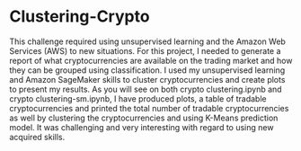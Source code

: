 # Clustering-Crypto
This challenge required using unsupervised learning and the Amazon Web Services (AWS) to new situations. For this project, I needed to generate a report of what cryptocurrencies are available on the trading market and how they can be grouped using classification. I used my unsupervised learning and Amazon SageMaker skills to cluster cryptocurrencies and create plots to present my results. As you will see on both crypto clustering.ipynb and crypto clustering-sm.ipynb, I have produced plots, a table of tradable cryptocurrencies and printed the total number of tradable cryptocurrencies as well by clustering the cryptocurrencies and using K-Means prediction model. It was challenging and very interesting with regard to using new acquired skills.

